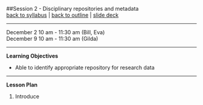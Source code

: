 ##Session 2 - Disciplinary repositories and metadata  
[back to syllabus](../syllabus.md) | [back to outline](../session02.md) | [slide deck](http://tibbben.github.io/teaching.data.literacy/UM_DataCurationWorkshops/slides/slides02.html)

---

December 2 10 am - 11:30 am  (Bill, Eva)  
December 9 10 am - 11:30 am (Gilda)  

---

**Learning Objectives**  
- Able to identify appropriate repository for research data

---

**Lesson Plan**  

1. Introduce 
